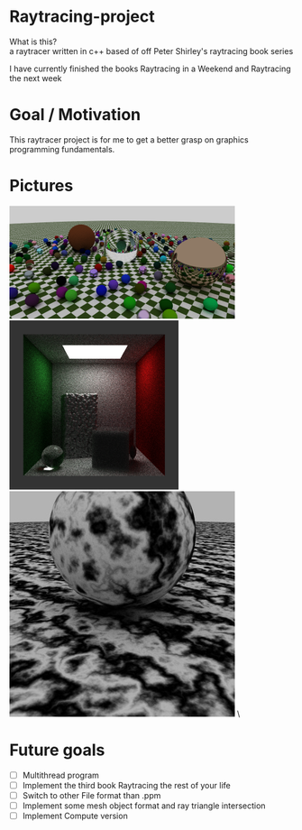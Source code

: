 # Raytracing-project
What is this? \
a raytracer written in c++ based of off Peter Shirley's raytracing book series

I have currently finished the books Raytracing in a Weekend and Raytracing the next week
# Goal / Motivation
This raytracer project is for me to get a better grasp on graphics programming fundamentals.

# Pictures
![RandomScene](https://github.com/RCDane/Raytracing-project/blob/master/Images/random_scene.png) \
![Texture](https://github.com/RCDane/Raytracing-project/blob/master/Images/final_cornel.png) \
![Final](https://github.com/RCDane/Raytracing-project/blob/master/Images/texture.jpg) \


# Future goals
- [ ] Multithread program
- [ ] Implement the third book Raytracing the rest of your life
- [ ] Switch to other File format than .ppm
- [ ] Implement some mesh object format and ray triangle intersection
- [ ] Implement Compute version 

